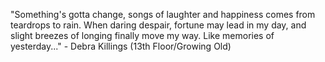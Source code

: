 "Something's gotta change, songs of laughter and happiness comes from teardrops to rain.
 When daring despair, fortune may lead in my day, and slight breezes of longing finally move my way.
 Like memories of yesterday..."
	 - Debra Killings (13th Floor/Growing Old) 